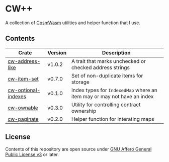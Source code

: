 # CW++

A collection of [CosmWasm](https://github.com/CosmWasm/cosmwasm) utilities and helper function that I use.

## Contents

| Crate                                               | Version | Description                                                             |
| --------------------------------------------------- | ------- | ----------------------------------------------------------------------- |
| [cw-address-like](./packages/address-like/)         | v1.0.2  | A trait that marks unchecked or checked address strings                 |
| [cw-item-set](./packages/item-set/)                 | v0.7.0  | Set of non-duplicate items for storage                                  |
| [cw-optional-indexes](./packages/optional-indexes/) | v0.1.0  | Index types for `IndexedMap` where an item may or may not have an index |
| [cw-ownable](./packages/ownable/)                   | v0.3.0  | Utility for controlling contract ownership                              |
| [cw-paginate](./packages/paginate/)                 | v0.2.0  | Helper function for interating maps                                     |

## License

Contents of this repository are open source under [GNU Affero General Public License v3](./LICENSE) or later.
